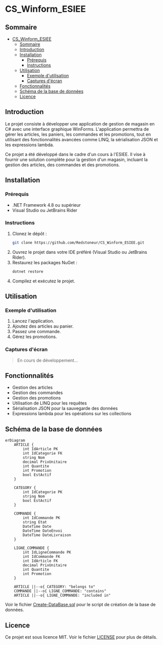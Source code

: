 # CS_Winform_ESIEE

## Sommaire

<!-- TOC -->
* [CS_Winform_ESIEE](#cs_winform_esiee)
  * [Sommaire](#sommaire)
  * [Introduction](#introduction)
  * [Installation](#installation)
    * [Prérequis](#prérequis)
    * [Instructions](#instructions)
  * [Utilisation](#utilisation)
    * [Exemple d'utilisation](#exemple-dutilisation)
    * [Captures d'écran](#captures-décran)
  * [Fonctionnalités](#fonctionnalités)
  * [Schéma de la base de données](#schéma-de-la-base-de-données)
  * [Licence](#licence)
<!-- TOC -->

## Introduction

Le projet consiste à développer une application de gestion de magasin en C# avec une interface graphique WinForms.
L'application permettra de gérer les articles, les paniers, les commandes et les promotions, tout en utilisant des
fonctionnalités avancées comme LINQ, la sérialisation JSON et les expressions lambda.

Ce projet a été développé dans le cadre d'un cours à l'ESIEE. Il vise à fournir une solution complète pour la gestion
d'un magasin, incluant la gestion des articles, des commandes et des promotions.

## Installation

### Prérequis

- .NET Framework 4.8 ou supérieur
- Visual Studio ou JetBrains Rider

### Instructions

1. Clonez le dépôt :
   ```bash
   git clone https://github.com/Redstoneur/CS_Winform_ESIEE.git
   ```
2. Ouvrez le projet dans votre IDE préféré (Visual Studio ou JetBrains Rider).
3. Restaurez les packages NuGet :
   ```bash
   dotnet restore
   ```
4. Compilez et exécutez le projet.

## Utilisation

### Exemple d'utilisation

1. Lancez l'application.
2. Ajoutez des articles au panier.
3. Passez une commande.
4. Gérez les promotions.

### Captures d'écran

[//]: # (![Capture d'écran 1]&#40;path/to/screenshot1.png&#41;)

[//]: # (![Capture d'écran 2]&#40;path/to/screenshot2.png&#41;)

> En cours de développement...

## Fonctionnalités

- Gestion des articles
- Gestion des commandes
- Gestion des promotions
- Utilisation de LINQ pour les requêtes
- Sérialisation JSON pour la sauvegarde des données
- Expressions lambda pour les opérations sur les collections

## Schéma de la base de données

```mermaid
erDiagram
    ARTICLE {
        int IdArticle PK
        int IdCategorie FK
        string Nom
        decimal PrixUnitaire
        int Quantite
        int Promotion
        bool EstActif
    }

    CATEGORY {
        int IdCategorie PK
        string Nom
        bool EstActif
    }

    COMMANDE {
        int IdCommande PK
        string Etat
        DateTime Date
        DateTime DateEnvoi
        DateTime DateLivraison
    }

    LIGNE_COMMANDE {
        int IdLigneCommande PK
        int IdCommande FK
        int IdArticle FK
        decimal PrixUnitaire
        int Quantite
        int Promotion
    }

    ARTICLE ||--o{ CATEGORY: "belongs to"
    COMMANDE ||--o{ LIGNE_COMMANDE: "contains"
    ARTICLE ||--o{ LIGNE_COMMANDE: "included in"
```

Voir le fichier [Create-DataBase.sql](Create-DataBase.sql) pour le script de création de la base de données.

## Licence

Ce projet est sous licence MIT. Voir le fichier [LICENSE](LICENSE) pour plus de détails.
